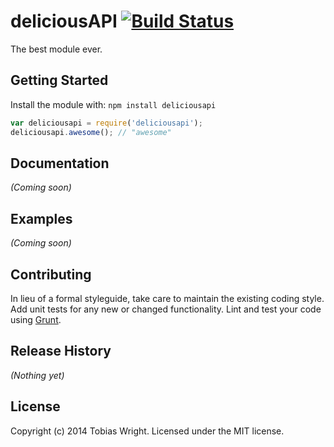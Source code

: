 # deliciousAPI [![Build Status](https://secure.travis-ci.org/tobiaswright/deliciousapi.png?branch=master)](http://travis-ci.org/tobiaswright/deliciousapi)

The best module ever.

## Getting Started
Install the module with: `npm install deliciousapi`

```javascript
var deliciousapi = require('deliciousapi');
deliciousapi.awesome(); // "awesome"
```

## Documentation
_(Coming soon)_

## Examples
_(Coming soon)_

## Contributing
In lieu of a formal styleguide, take care to maintain the existing coding style. Add unit tests for any new or changed functionality. Lint and test your code using [Grunt](http://gruntjs.com/).

## Release History
_(Nothing yet)_

## License
Copyright (c) 2014 Tobias Wright. Licensed under the MIT license.
